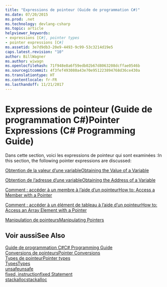 ```yaml
---
title: "Expressions de pointeur (Guide de programmation C#)"
ms.date: 07/20/2015
ms.prod: .net
ms.technology: devlang-csharp
ms.topic: article
helpviewer_keywords:
- expressions [C#], pointer types
- pointer expressions [C#]
ms.assetid: 3e7d9db3-20e9-4493-9c99-53c3214d19e5
caps.latest.revision: "10"
author: BillWagner
ms.author: wiwagn
ms.openlocfilehash: 71f948e8a6f59edb02b67d8063208dcffae0546b
ms.sourcegitcommit: 4f3fef493080a43e70e951223894768d36ce430a
ms.translationtype: HT
ms.contentlocale: fr-FR
ms.lasthandoff: 11/21/2017
---
```

# <a name="pointer-expressions-c-programming-guide"></a><span data-ttu-id="ffb65-102">Expressions de pointeur (Guide de programmation C#)</span><span class="sxs-lookup"><span data-stu-id="ffb65-102">Pointer Expressions (C# Programming Guide)</span></span>
<span data-ttu-id="ffb65-103">Dans cette section, voici les expressions de pointeur qui sont examinées :</span><span class="sxs-lookup"><span data-stu-id="ffb65-103">In this section, the following pointer expressions are discussed:</span></span>  
  
 [<span data-ttu-id="ffb65-104">Obtention de la valeur d’une variable</span><span class="sxs-lookup"><span data-stu-id="ffb65-104">Obtaining the Value of a Variable</span></span>](../../../csharp/programming-guide/unsafe-code-pointers/how-to-obtain-the-value-of-a-pointer-variable.md)  
  
 [<span data-ttu-id="ffb65-105">Obtention de l’adresse d’une variable</span><span class="sxs-lookup"><span data-stu-id="ffb65-105">Obtaining the Address of a Variable</span></span>](../../../csharp/programming-guide/unsafe-code-pointers/how-to-obtain-the-address-of-a-variable.md)  
  
 [<span data-ttu-id="ffb65-106">Comment : accéder à un membre à l’aide d’un pointeur</span><span class="sxs-lookup"><span data-stu-id="ffb65-106">How to: Access a Member with a Pointer</span></span>](../../../csharp/programming-guide/unsafe-code-pointers/how-to-access-a-member-with-a-pointer.md)  
  
 [<span data-ttu-id="ffb65-107">Comment : accéder à un élément de tableau à l’aide d’un pointeur</span><span class="sxs-lookup"><span data-stu-id="ffb65-107">How to: Access an Array Element with a Pointer</span></span>](../../../csharp/programming-guide/unsafe-code-pointers/how-to-access-an-array-element-with-a-pointer.md)  
  
 [<span data-ttu-id="ffb65-108">Manipulation de pointeurs</span><span class="sxs-lookup"><span data-stu-id="ffb65-108">Manipulating Pointers</span></span>](../../../csharp/programming-guide/unsafe-code-pointers/manipulating-pointers.md)  
  
## <a name="see-also"></a><span data-ttu-id="ffb65-109">Voir aussi</span><span class="sxs-lookup"><span data-stu-id="ffb65-109">See Also</span></span>  
 [<span data-ttu-id="ffb65-110">Guide de programmation C#</span><span class="sxs-lookup"><span data-stu-id="ffb65-110">C# Programming Guide</span></span>](../../../csharp/programming-guide/index.md)  
 [<span data-ttu-id="ffb65-111">Conversions de pointeurs</span><span class="sxs-lookup"><span data-stu-id="ffb65-111">Pointer Conversions</span></span>](../../../csharp/programming-guide/unsafe-code-pointers/pointer-conversions.md)  
 [<span data-ttu-id="ffb65-112">Types de pointeur</span><span class="sxs-lookup"><span data-stu-id="ffb65-112">Pointer types</span></span>](../../../csharp/programming-guide/unsafe-code-pointers/pointer-types.md)  
 [<span data-ttu-id="ffb65-113">Types</span><span class="sxs-lookup"><span data-stu-id="ffb65-113">Types</span></span>](../../../csharp/language-reference/keywords/types.md)  
 [<span data-ttu-id="ffb65-114">unsafe</span><span class="sxs-lookup"><span data-stu-id="ffb65-114">unsafe</span></span>](../../../csharp/language-reference/keywords/unsafe.md)  
 [<span data-ttu-id="ffb65-115">fixed, instruction</span><span class="sxs-lookup"><span data-stu-id="ffb65-115">fixed Statement</span></span>](../../../csharp/language-reference/keywords/fixed-statement.md)  
 [<span data-ttu-id="ffb65-116">stackalloc</span><span class="sxs-lookup"><span data-stu-id="ffb65-116">stackalloc</span></span>](../../../csharp/language-reference/keywords/stackalloc.md)
